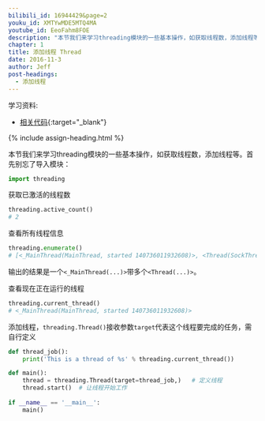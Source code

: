 ```yaml
---
bilibili_id: 16944429&page=2
youku_id: XMTYwMDE5MTQ4MA
youtube_id: EeoFahm8FOE
description: "本节我们来学习threading模块的一些基本操作，如获取线程数，添加线程等。首先别忘了导入模块："
chapter: 1
title: 添加线程 Thread
date: 2016-11-3
author: Jeff
post-headings:
  - 添加线程
---
```


学习资料:
  * [相关代码](https://github.com/MorvanZhou/tutorials/blob/master/threadingTUT/thread2_add_thread.py){:target="_blank"}

{% include assign-heading.html %}

本节我们来学习threading模块的一些基本操作，如获取线程数，添加线程等。首先别忘了导入模块：

```python
import threading
```

获取已激活的线程数

```python
threading.active_count()
# 2
```

查看所有线程信息

```python
threading.enumerate()
# [<_MainThread(MainThread, started 140736011932608)>, <Thread(SockThread, started daemon 123145376751616)>]
```

输出的结果是一个`<_MainThread(...)>`带多个`<Thread(...)>`。

查看现在正在运行的线程

```python
threading.current_thread()
# <_MainThread(MainThread, started 140736011932608)>
```

添加线程，`threading.Thread()`接收参数`target`代表这个线程要完成的任务，需自行定义

```python
def thread_job():
    print('This is a thread of %s' % threading.current_thread())

def main():
    thread = threading.Thread(target=thread_job,)   # 定义线程 
    thread.start()  # 让线程开始工作
    
if __name__ == '__main__':
    main()
```